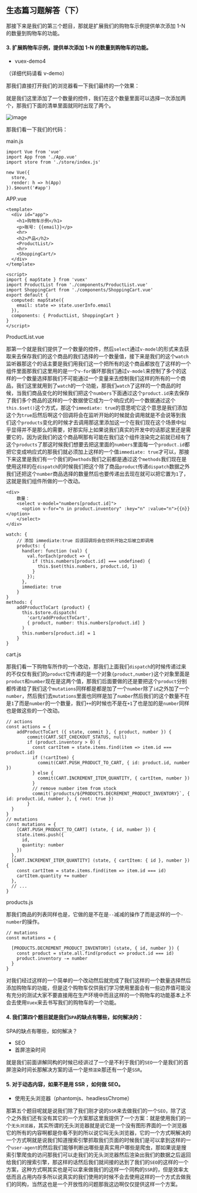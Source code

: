 ## 生态篇习题解答（下）

那接下来是我们的第三个题目，那就是扩展我们的购物车示例提供单次添加 1-N 的数量到购物车的功能。

#### 3. 扩展购物车示例，提供单次添加 1-N 的数量到购物车的功能。

- vuex-demo4

（详细代码请看 v-demo）

那我们直接打开我们的浏览器看一下我们最终的一个效果：

就是我们这里添加了一个数量的控件，我们在这个数量里面可以选择一次添加两个，那我们下面的清单里面就同时出现了两个。

![image](http://i1.fuimg.com/717460/e17cc707272f6db8.jpg)

那我们看一下我们的代码：

main.js

```
import Vue from 'vue'
import App from './App.vue'
import store from './store/index.js'

new Vue({
  store,
  render: h => h(App)
}).$mount('#app')

```

APP.vue

```
<template>
  <div id="app">
    <h1>购物车示例</h1>
    <p>账号: {{email}}</p>
    <hr>
    <h2>产品</h2>
    <ProductList/>
    <hr>
    <ShoppingCart/>
  </div>
</template>

<script>
import { mapState } from 'vuex'
import ProductList from './components/ProductList.vue'
import ShoppingCart from './components/ShoppingCart.vue'
export default {
  computed: mapState({
    email: state => state.userInfo.email
  }),
  components: { ProductList, ShoppingCart }
}
</script>

```

ProductList.vue

那第一个就是我们提供了一个数量的控件，然后`select`通过`v-model`的形式来去获取来去保存我们的这个商品的我们选择的一个数量值，接下来是我们的这个`watch`监听器那这个的话主要是我们用我们这一个把所有的这个商品都放在了这样的一个组件里面那我们这里用的是一个`v-for`循环那我们通过`v-model`来控制了多个的这样的一个数量选择那我们不可能通过一个变量来去控制我们这样的所有的一个商品，我们这里就用到了`watch`的一个功能，那我们`watch`了这样的一个商品的时候，当我们商品变化的时候我们把这个`numbers`下面通过这个`product.id`来去保存了我们多个商品的这样的一个数据使它成为一个响应式的一个数据通过这个`this.$set()`这个方式，那这个`immediate: true`的意思呢它这个意思是我们添加这个为`true`后然后啊这个回调将会在监听开始的时候就会调用就是不会说等到我们这个`products`变化的时候才去调用那这里添加这一个在我们现在这个场景中似乎显得并不是那么的需要，好那实际上如果说我们真实的开发中的话那这里还是需要它的，因为说我们的这个商品啊那有可能在我们这个组件渲染完之前就已经有了这个`products`了那这时候我们想要去把这里面的`numbers`里面每一个`product.id`都把它变成响应式的那我们就必须加上这样的一个值`immediate: true`才可以，那接下来这里是我们有一个我们的`methods`我们之前都是通过这个`methods`我们现在是使用这样的在`dispatch`的时候我们把这个除了商品`product`传递`dispatch`数据之外我们还把这个`number`商品选择的数量然后也要传递出去现在就可以把它置为`1`了，这就是我们组件所做的一个改动。

```
<div>
    数量：
    <select v-model="numbers[product.id]">
      <option v-for="n in product.inventory" :key="n" :value="n">{{n}}</option>
    </select>
</div>

watch: {
    // 添加 immediate:true 后该回调将会在侦听开始之后被立即调用
    products: {
      handler: function (val) {
        val.forEach(product => {
          if (this.numbers[product.id] === undefined) {
            this.$set(this.numbers, product.id, 1)
          }
        });
      },
      immediate: true
    }
}
methods: {
    addProductToCart (product) {
      this.$store.dispatch(
        'cart/addProductToCart',
        { product, number: this.numbers[product.id] }
      )
      this.numbers[product.id] = 1
    }
}
```

cart.js

那我们看一下购物车所作的一个改动，那我们上面我们`dispatch`的时候传递过来的不仅仅有我们的`product`它传递的是一个对象`{product,number}`这个对象里面是`product`和`number`现在是这两个值，那我们后面要做的还是要把这个`product`分别都传递给了我们这个`mutations`同样都是都是加了一个`number`除了`id`之外加了一个`number`，然后我们去`mutations`里面也同样是加了`number`然后我们的这个数量不在是`1`了而是`number`的一个数量，我们`++`的时候也不是在`+1`了也是加的是`number`同样也是做这些的一个改动。

```
// actions
const actions = {
    addProductToCart ({ state, commit }, { product, number }) {
        commit(CART.SET_CHECKOUT_STATUS, null)
        if (product.inventory > 0) {
          const cartItem = state.items.find(item => item.id === product.id)
          if (!cartItem) {
            commit(CART.PUSH_PRODUCT_TO_CART, { id: product.id, number })
          } else {
            commit(CART.INCREMENT_ITEM_QUANTITY, { cartItem, number })
          }
          // remove number item from stock
          commit(`products/${PRODUCTS.DECREMENT_PRODUCT_INVENTORY}`, { id: product.id, number }, { root: true })
        }
  }
}
// mutations
const mutations = {
    [CART.PUSH_PRODUCT_TO_CART] (state, { id, number }) {
    state.items.push({
      id,
      quantity: number
    })
  },
  [CART.INCREMENT_ITEM_QUANTITY] (state, { cartItem: { id }, number }) {
    const cartItem = state.items.find(item => item.id === id)
    cartItem.quantity += number
  },
  // ...
}
```

products.js

那我们商品的列表同样也是，它做的是不在是`--`减减的操作了而是这样的一个`-number`的操作。


```
// mutations
const mutations = {

  [PRODUCTS.DECREMENT_PRODUCT_INVENTORY] (state, { id, number }) {
    const product = state.all.find(product => product.id === id)
    product.inventory -= number
  }
}
```


对我们经过这样的一个简单的一个改动然后就完成了我们这样的一个数量选择然后添加购物车的功能，但是这个购物车仅供我们学习使用里面会有一些边界值可能没有充分的测试大家不要直接用在生产环境中而且这样的一个购物车的功能基本上不会去使用`Vuex`来去书写我们的购物车的一个功能。


#### 4. 我们第四个题目就是我们`SPA`的缺点有哪些，如何解决的：

SPA的缺点有哪些，如何解决？

- SEO
- 首屏渲染时间

就是我们前面讲解同构的时候已经讲过了一个是不利于我们的`SEO`一个是我们的首屏渲染时间长那解决方案的话一个是`预渲染`那还有一个是`SSR`。

#### 5. 对于动态内容，如果不是用 SSR ，如何做 SEO。

- 使用无头浏览器（phantomjs、headlessChrome）

那第五个题目呢就是说我们除了我们刚才说的`SSR`来去做我们的一个`SEO`，除了这个之外我们还有没有其它的一个方案那这里我提供了一个方案：就是使用我们的一个`无头浏览器`，其实所谓的无头浏览器就是说它是一个没有图形界面的一个浏览器它的所有的内容啊都是你看不到的所以说它叫无头浏览器，它的一个方式啊解决的一个方式啊就是说我们知道搜索引擎抓取我们页面的时候我们是可以拿到这样的一个`user-agent`的然后我们能够判断出哪些是真实用户哪些是爬虫，那如果说是搜索引擎爬虫的访问那我们可以走我们的无头浏览器然后渲染出我们的数据之后返回给我们的搜索引擎，那这样的话然后我们就间接的达到了我们的`SEO`的这样的一个方案，这种方式啊其实也是可以拿来做我们的这样一个同构的`SSR`的，但是效率太低而且占用内存多所以说真实的我们使用的时候不会去使用这样的一个方式去做我们的同构，当然这也是一个开放性的问题那我这边啊仅仅提供这样一个方案。
